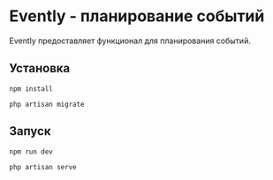 # Evently - планирование событий
Evently предоставляет функционал для планирования событий.

## Установка
`npm install`

`php artisan migrate`

## Запуск
`npm run dev`

`php artisan serve`